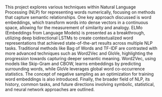 This project explores various techniques within Natural Language Processing (NLP) for representing words numerically, focusing on methods that capture semantic relationships. One key approach discussed is word embeddings, which transform words into dense vectors in a continuous space, allowing for the measurement of similarity and analogy. ELMo (Embeddings from Language Models) is presented as a breakthrough, utilizing deep bidirectional LSTMs to create contextualized word representations that achieved state-of-the-art results across multiple NLP tasks. Traditional methods like Bag of Words and TF-IDF are contrasted with more advanced techniques such as Word2Vec and GloVe, highlighting the progression towards capturing deeper semantic meaning. Word2Vec, using models like Skip-Gram and CBOW, learns embeddings by predicting surrounding words, while GloVe leverages global word co-occurrence statistics. The concept of negative sampling as an optimization for training word embeddings is also introduced. Finally, the broader field of NLP, its history, common tasks, and future directions involving symbolic, statistical, and neural network approaches are outlined.
